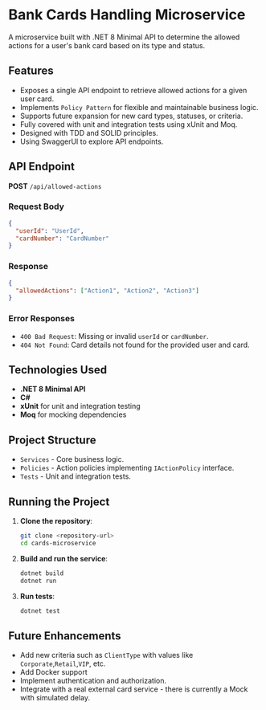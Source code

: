 # Bank Cards Handling Microservice

A microservice built with .NET 8 Minimal API to determine the allowed actions for a user's bank card based on its type and status.

## Features

- Exposes a single API endpoint to retrieve allowed actions for a given user card.
- Implements `Policy Pattern` for flexible and maintainable business logic.
- Supports future expansion for new card types, statuses, or criteria.
- Fully covered with unit and integration tests using xUnit and Moq.
- Designed with TDD and SOLID principles.
- Using SwaggerUI to explore API endpoints.

## API Endpoint

**POST** `/api/allowed-actions`

### Request Body
```json
{
  "userId": "UserId",
  "cardNumber": "CardNumber"
}
```

### Response
```json
{
  "allowedActions": ["Action1", "Action2", "Action3"]
}
```

### Error Responses
- `400 Bad Request`: Missing or invalid `userId` or `cardNumber`.
- `404 Not Found`: Card details not found for the provided user and card.

## Technologies Used

- **.NET 8 Minimal API**
- **C#**
- **xUnit** for unit and integration testing
- **Moq** for mocking dependencies

## Project Structure

- `Services` - Core business logic.
- `Policies` - Action policies implementing `IActionPolicy` interface.
- `Tests` - Unit and integration tests.

## Running the Project

1. **Clone the repository**:
   ```bash
   git clone <repository-url>
   cd cards-microservice
   ```

2. **Build and run the service**:
   ```bash
   dotnet build
   dotnet run
   ```

3. **Run tests**:
   ```bash
   dotnet test
   ```

## Future Enhancements

- Add new criteria such as `ClientType` with values like `Corporate`,`Retail`,`VIP`, etc.
- Add Docker support
- Implement authentication and authorization.
- Integrate with a real external card service - there is currently a Mock with simulated delay.

